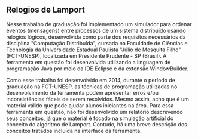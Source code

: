## Relogios de Lamport
Nesse trabalho de graduação foi implementado um simulador para ordenar eventos (mensagens) entre processos de um sistema distribuído usando relógios lógicos, desenvolvida como parte dos requisitos necessários da disciplina "Computação Distribuída", cursada na Faculdade de Ciências e Tecnologia da Universidade Estadual Paulista "Júlio de Mesquita Filho" (FCT-UNESP), localizada em Presidente Prudente - SP (Brasil). A ferramenta em questão foi desenvolvida utilizando a linguagem de programação Java por meio da IDE Eclipse e da extensão WindowBuilder.

Como esse trabalho foi desenvolvido em 2014, durante o período de graduação na FCT-UNESP, as técnicas de programação utilizadas no desenvolvimento da ferramenta podem apresentar erros e/ou inconsistências fáceis de serem resolvidos. Mesmo assim, acho que é um material válido que pode ajudar alunos iniciantes na área. Para essa ferramenta em questão, não foi desenvolvido um relatório descrevendo seus conceitos, já que o material é focado na simulação artificial do conceito do algoritmo de Lamport. Contudo, há uma breve descrição dos conceitos tratados incluída na interface da ferramenta.
